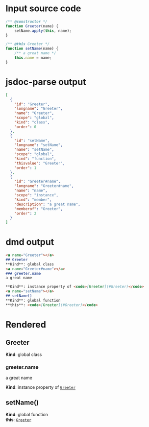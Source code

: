 # Input source code
```js
/** @constructor */
function Greeter(name) {
    setName.apply(this, name);
}

/** @this Greeter */
function setName(name) {
    /** a great name */
    this.name = name;
}

```
# jsdoc-parse output
```json
[
  {
    "id": "Greeter",
    "longname": "Greeter",
    "name": "Greeter",
    "scope": "global",
    "kind": "class",
    "order": 0
  },
  {
    "id": "setName",
    "longname": "setName",
    "name": "setName",
    "scope": "global",
    "kind": "function",
    "thisvalue": "Greeter",
    "order": 1
  },
  {
    "id": "Greeter#name",
    "longname": "Greeter#name",
    "name": "name",
    "scope": "instance",
    "kind": "member",
    "description": "a great name",
    "memberof": "Greeter",
    "order": 2
  }
]
```

# dmd output
```markdown
<a name="Greeter"></a>
## Greeter
**Kind**: global class  
<a name="Greeter#name"></a>
### greeter.name
a great name

**Kind**: instance property of <code>[Greeter](#Greeter)</code>  
<a name="setName"></a>
## setName()
**Kind**: global function  
**this**: <code>[Greeter](#Greeter)</code>  
```

# Rendered
<a name="Greeter"></a>
## Greeter
**Kind**: global class  
<a name="Greeter#name"></a>
### greeter.name
a great name

**Kind**: instance property of <code>[Greeter](#Greeter)</code>  
<a name="setName"></a>
## setName()
**Kind**: global function  
**this**: <code>[Greeter](#Greeter)</code>  
